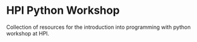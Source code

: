 # HPI Python Workshop

Collection of resources for the introduction into programming with python workshop at HPI.
